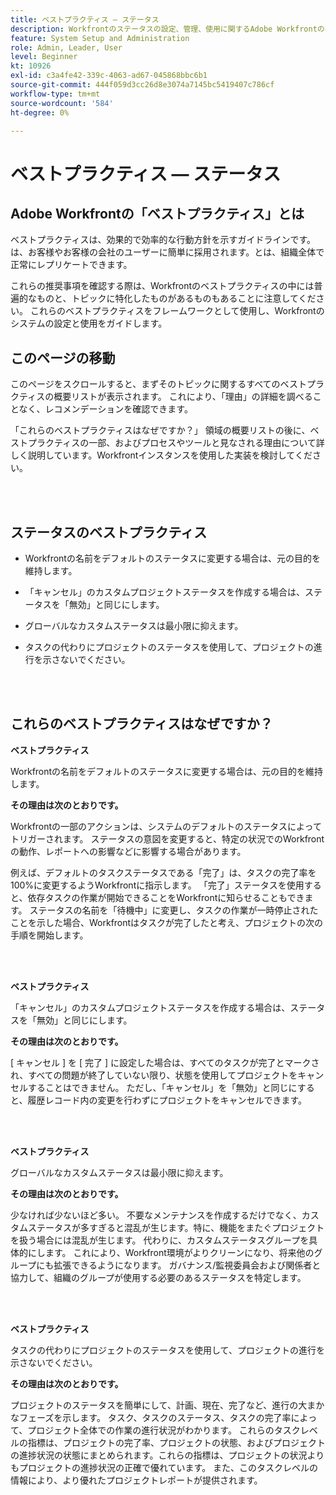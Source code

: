 ```yaml
---
title: ベストプラクティス — ステータス
description: Workfrontのステータスの設定、管理、使用に関するAdobe Workfrontの専門家によるベストプラクティスの推奨事項を確認します。
feature: System Setup and Administration
role: Admin, Leader, User
level: Beginner
kt: 10926
exl-id: c3a4fe42-339c-4063-ad67-045868bbc6b1
source-git-commit: 444f059d3cc26d8e3074a7145bc5419407c786cf
workflow-type: tm+mt
source-wordcount: '584'
ht-degree: 0%

---
```


# ベストプラクティス — ステータス

## Adobe Workfrontの「ベストプラクティス」とは

ベストプラクティスは、効果的で効率的な行動方針を示すガイドラインです。は、お客様やお客様の会社のユーザーに簡単に採用されます。とは、組織全体で正常にレプリケートできます。

これらの推奨事項を確認する際は、Workfrontのベストプラクティスの中には普遍的なものと、トピックに特化したものがあるものもあることに注意してください。 これらのベストプラクティスをフレームワークとして使用し、Workfrontのシステムの設定と使用をガイドします。

## このページの移動

このページをスクロールすると、まずそのトピックに関するすべてのベストプラクティスの概要リストが表示されます。 これにより、「理由」の詳細を調べることなく、レコメンデーションを確認できます。

「これらのベストプラクティスはなぜですか？」 領域の概要リストの後に、ベストプラクティスの一部、およびプロセスやツールと見なされる理由について詳しく説明しています。Workfrontインスタンスを使用した実装を検討してください。

</br>
</br>

## ステータスのベストプラクティス

* Workfrontの名前をデフォルトのステータスに変更する場合は、元の目的を維持します。

* 「キャンセル」のカスタムプロジェクトステータスを作成する場合は、ステータスを「無効」と同じにします。

* グローバルなカスタムステータスは最小限に抑えます。

* タスクの代わりにプロジェクトのステータスを使用して、プロジェクトの進行を示さないでください。


</br>
</br>



## これらのベストプラクティスはなぜですか？

**ベストプラクティス**

Workfrontの名前をデフォルトのステータスに変更する場合は、元の目的を維持します。



**その理由は次のとおりです。**

Workfrontの一部のアクションは、システムのデフォルトのステータスによってトリガーされます。 ステータスの意図を変更すると、特定の状況でのWorkfrontの動作、レポートへの影響などに影響する場合があります。



例えば、デフォルトのタスクステータスである「完了」は、タスクの完了率を 100%に変更するようWorkfrontに指示します。 「完了」ステータスを使用すると、依存タスクの作業が開始できることをWorkfrontに知らせることもできます。 ステータスの名前を「待機中」に変更し、タスクの作業が一時停止されたことを示した場合、Workfrontはタスクが完了したと考え、プロジェクトの次の手順を開始します。

</br>
</br>



**ベストプラクティス**

「キャンセル」のカスタムプロジェクトステータスを作成する場合は、ステータスを「無効」と同じにします。



**その理由は次のとおりです。**

[ キャンセル ] を [ 完了 ] に設定した場合は、すべてのタスクが完了とマークされ、すべての問題が終了していない限り、状態を使用してプロジェクトをキャンセルすることはできません。 ただし、「キャンセル」を「無効」と同じにすると、履歴レコード内の変更を行わずにプロジェクトをキャンセルできます。


</br>
</br>

**ベストプラクティス**

グローバルなカスタムステータスは最小限に抑えます。



**その理由は次のとおりです。**

少なければ少ないほど多い。 不要なメンテナンスを作成するだけでなく、カスタムステータスが多すぎると混乱が生じます。特に、機能をまたぐプロジェクトを扱う場合には混乱が生じます。 代わりに、カスタムステータスグループを具体的にします。 これにより、Workfront環境がよりクリーンになり、将来他のグループにも拡張できるようになります。 ガバナンス/監視委員会および関係者と協力して、組織のグループが使用する必要のあるステータスを特定します。


</br>
</br>

**ベストプラクティス**

タスクの代わりにプロジェクトのステータスを使用して、プロジェクトの進行を示さないでください。



**その理由は次のとおりです。**

プロジェクトのステータスを簡単にして、計画、現在、完了など、進行の大まかなフェーズを示します。 タスク、タスクのステータス、タスクの完了率によって、プロジェクト全体での作業の進行状況がわかります。 これらのタスクレベルの指標は、プロジェクトの完了率、プロジェクトの状態、およびプロジェクトの進捗状況の状態にまとめられます。これらの指標は、プロジェクトの状況よりもプロジェクトの進捗状況の正確で優れています。 また、このタスクレベルの情報により、より優れたプロジェクトレポートが提供されます。
